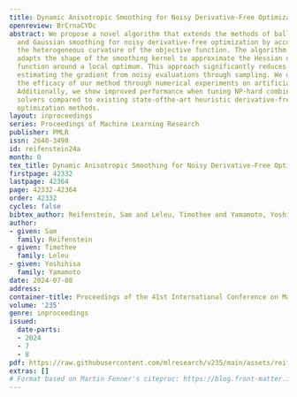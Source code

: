 ```yaml
---
title: Dynamic Anisotropic Smoothing for Noisy Derivative-Free Optimization
openreview: BrCrnaCYDc
abstract: We propose a novel algorithm that extends the methods of ball smoothing
  and Gaussian smoothing for noisy derivative-free optimization by accounting for
  the heterogeneous curvature of the objective function. The algorithm dynamically
  adapts the shape of the smoothing kernel to approximate the Hessian of the objective
  function around a local optimum. This approach significantly reduces the error in
  estimating the gradient from noisy evaluations through sampling. We demonstrate
  the efficacy of our method through numerical experiments on artificial problems.
  Additionally, we show improved performance when tuning NP-hard combinatorial optimization
  solvers compared to existing state-ofthe-art heuristic derivative-free and Bayesian
  optimization methods.
layout: inproceedings
series: Proceedings of Machine Learning Research
publisher: PMLR
issn: 2640-3498
id: reifenstein24a
month: 0
tex_title: Dynamic Anisotropic Smoothing for Noisy Derivative-Free Optimization
firstpage: 42332
lastpage: 42364
page: 42332-42364
order: 42332
cycles: false
bibtex_author: Reifenstein, Sam and Leleu, Timothee and Yamamoto, Yoshihisa
author:
- given: Sam
  family: Reifenstein
- given: Timothee
  family: Leleu
- given: Yoshihisa
  family: Yamamoto
date: 2024-07-08
address:
container-title: Proceedings of the 41st International Conference on Machine Learning
volume: '235'
genre: inproceedings
issued:
  date-parts:
  - 2024
  - 7
  - 8
pdf: https://raw.githubusercontent.com/mlresearch/v235/main/assets/reifenstein24a/reifenstein24a.pdf
extras: []
# Format based on Martin Fenner's citeproc: https://blog.front-matter.io/posts/citeproc-yaml-for-bibliographies/
---
```

